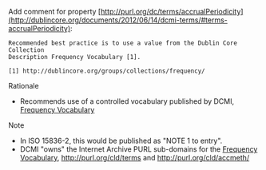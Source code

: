 Add comment for property [http://purl.org/dc/terms/accrualPeriodicity](http://dublincore.org/documents/2012/06/14/dcmi-terms/#terms-accrualPeriodicity):

    Recommended best practice is to use a value from the Dublin Core Collection
    Description Frequency Vocabulary [1].
    
    [1] http://dublincore.org/groups/collections/frequency/

Rationale
* Recommends use of a controlled vocabulary published by DCMI, [Frequency Vocabulary](http://dublincore.org/groups/collections/frequency/)

Note
* In ISO 15836-2, this would be published as "NOTE 1 to entry".
* DCMI "owns" the Internet Archive PURL sub-domains for the [Frequency Vocabulary](http://dublincore.org/groups/collections/frequency/), http://purl.org/cld/terms and http://purl.org/cld/accmeth/

